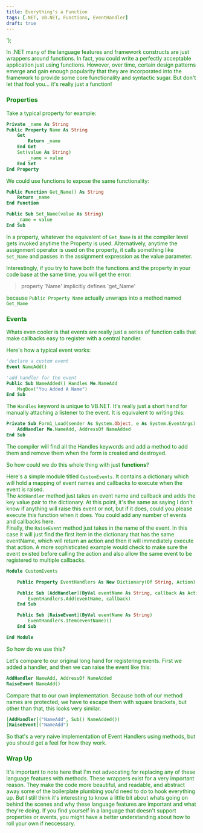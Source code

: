 ```yaml
---
title: Everything's a Function
tags: [.NET, VB.NET, Functions, EventHandler]
draft: true
---
```


<div><style>
body {
    color: green;
} 

</style></div>

<div><script>
$('head').append('<link rel="stylesheet" href="//ajax.googleapis.com/ajax/libs/jqueryui/1.10.4/themes/smoothness/jquery-ui.css" />');
$('head').append('<script src="//ajax.googleapis.com/ajax/libs/jqueryui/1.10.4/jquery-ui.min.js"></script>');
</script></div>

<div>
<link rel="stylesheet" href="//ajax.googleapis.com/ajax/libs/jqueryui/1.10.4/themes/smoothness/jquery-ui.css" />
<script src="//ajax.googleapis.com/ajax/libs/jqueryui/1.10.4/jquery-ui.min.js"></script>
</div>

In .NET many of the language features and framework constructs are just wrappers around functions.  In fact, you could write a perfectly acceptable application just using functions.  However, over time, certain design patterns emerge and gain enough popularity that they are incorporated into the framework to provide some core functionality and syntactic sugar.  But don't let that fool you... it's really just a function!

### Properties

Take a typical property for example:

```vb
Private _name As String
Public Property Name As String
    Get
        Return _name
    End Get
    Set(value As String)
        _name = value
    End Set
End Property
```

We could use functions to expose the same functionality:

```vb
Public Function Get_Name() As String
    Return _name
End Function

Public Sub Set_Name(value As String)
    _name = value
End Sub
```

In a property, whatever the equivalent of `Get_Name` is at the compiler level gets invoked anytime the Property is used. Alternatively, anytime the assignment operator is used on the property, it calls something like `Set_Name` and passes in the assignment expression as the value parameter.

Interestingly, if you try to have both the functions and the property in your code base at the same time, you will get the error:

> property 'Name' implicitly defines 'get_Name'

because `Public Property Name` actually unwraps into a method named `Get_Name`

### Events

Whats even cooler is that events are really just a series of function calls that make callbacks easy to register with a central handler.  

Here's how a typical event works:

```vb
'declare a custom event
Event NameAdd()

'add handler for the event
Public Sub NameAdded() Handles Me.NameAdd
    MsgBox("You Added A Name")
End Sub
```

The `Handles` keyword is unique to VB.NET. It's really just a short hand for manually attaching a listener to the event.  It is equivalent to writing this:

```vb
Private Sub Form1_Load(sender As System.Object, e As System.EventArgs) Handles MyBase.Load
    AddHandler Me.NameAdd, AddressOf NameAdded
End Sub
```

The compiler will find all the Handles keywords and add a method to add them and remove them when the form is created and destroyed.

So how could we do this whole thing with just **functions**?

Here's a simple module titled `CustomEvents`.  It contains a dictionary which will hold a mapping of event names and callbacks to execute when the event is raised.  
The `AddHandler` method just takes an event name and callback and adds the key value pair to the dictionary.  At this point, it's the same as saying I don't know if anything will raise this event or not, but if it does, could you please execute this function when it does.  You could add any number of events and callbacks here.  
Finally, the `RaiseEvent` method just takes in the name of the event.  In this case it will just find the first item in the dictionary that has the same eventName, which will return an action and then it will immediately execute that action.  A more sophisticated example would check to make sure the event existed before calling the action and also allow the same event to be registered to multiple callbacks.

```vb
Module CustomEvents

    Public Property EventHandlers As New Dictionary(Of String, Action)

    Public Sub [AddHandler](ByVal eventName As String, callback As Action)
        EventHandlers.Add(eventName, callback)
    End Sub

    Public Sub [RaiseEvent](ByVal eventName As String)
        EventHandlers.Item(eventName)()
    End Sub

End Module
```

So how do we use this?

Let's compare to our original long hand for registering events.  First we added a handler, and then we can raise the event like this:

```vb
AddHandler NameAdd, AddressOf NameAdded
RaiseEvent NameAdd()
```

Compare that to our own implementation. Because both of our method names are protected, we have to escape them with square brackets, but other than that, this looks very similar.

```vb
[AddHandler]("NameAdd", Sub() NameAdded())
[RaiseEvent]("NameAdd")
```

So that's a very naive implementation of Event Handlers using methods, but you should get a feel for how they work. 

### Wrap Up
It's important to note here that I'm not advocating for replacing any of these language features with methods.  These wrappers exist for a very important reason.  They make the code more beautiful, and readable, and abstract away some of the boilerplate plumbing you'd need to do to hook everything up.  But I still think it's interesting to know a little bit about whats going on behind the scenes and why these language features are important and what they're doing.  If you find yourself in a language that doesn't support properties or events, you might have a better understanding about how to roll your own if neccessary.
